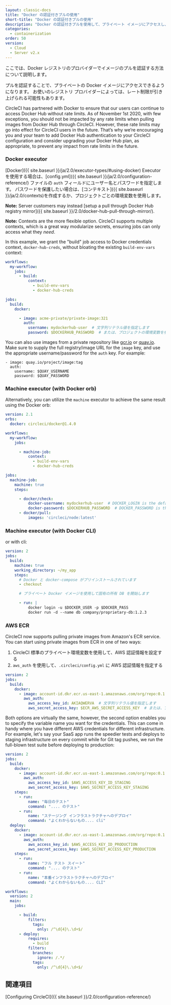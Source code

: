 ```yaml
---
layout: classic-docs
title: "Docker の認証付きプルの使用"
short-title: "Docker の認証付きプルの使用"
description: "Docker の認証付きプルを使用して、プライベート イメージにアクセスし、レート制限を回避する方法"
categories:
  - containerization
order: 50
version:
  - Cloud
  - Server v2.x
---
```



ここでは、Docker レジストリのプロバイダーでイメージのプルを認証する方法について説明します。

プルを認証することで、プライベートの Docker イメージにアクセスできるようになります。 お使いのレジストリ プロバイダーによっては、レート制限が引き上げられる可能性もあります。

CircleCI has partnered with Docker to ensure that our users can continue to access Docker Hub without rate limits. As of November 1st 2020, with few exceptions, you should not be impacted by any rate limits when pulling images from Docker Hub through CircleCI. However, these rate limits may go into effect for CircleCI users in the future. That’s why we’re encouraging you and your team to add Docker Hub authentication to your CircleCI configuration and consider upgrading your Docker Hub plan, as appropriate, to prevent any impact from rate limits in the future.

### Docker executor

[Docker]({{ site.baseurl }}/ja/2.0/executor-types/#using-docker) Executor を使用する場合は、[config.yml]({{ site.baseurl }}/ja/2.0/configuration-reference/) ファイルの `auth` フィールドにユーザー名とパスワードを指定します。 パスワードを保護したい場合は、[コンテキスト]({{ site.baseurl }}/ja/2.0/contexts)を作成するか、プロジェクトごとの環境変数を使用します。

**Note:** Server customers may instead [setup a pull through Docker Hub registry mirror]({{ site.baseurl }}/2.0/docker-hub-pull-through-mirror/).

**Note:** Contexts are the more flexible option. CircleCI supports multiple contexts, which is a great way modularize secrets, ensuring jobs can only access what they *need*.

In this example, we grant the "build" job access to Docker credentials context, `docker-hub-creds`, without bloating the existing `build-env-vars` context:

```yaml
workflows:
  my-workflow:
    jobs:
      - build:
          context:
            - build-env-vars
            - docker-hub-creds

jobs:
  build:
    docker:

      - image: acme-private/private-image:321
        auth:
          username: mydockerhub-user  # 文字列リテラル値を指定します
          password: $DOCKERHUB_PASSWORD  # または、プロジェクトの環境変数を参照するように指定します
```

You can also use images from a private repository like [gcr.io](https://cloud.google.com/container-registry) or [quay.io](https://quay.io). Make sure to supply the full registry/image URL for the `image` key, and use the appropriate username/password for the `auth` key. For example:

    - image: quay.io/project/image:tag
      auth:
        username: $QUAY_USERNAME
        password: $QUAY_PASSWORD
    

### Machine executor (with Docker orb)

Alternatively, you can utilize the `machine` executor to achieve the same result using the Docker orb:

```yaml
version: 2.1
orbs:
  docker: circleci/docker@1.4.0

workflows:
  my-workflow:
    jobs:

      - machine-job:
          context:
            - build-env-vars
            - docker-hub-creds

jobs:
  machine-job:
    machine: true
    steps:

      - docker/check:
          docker-username: mydockerhub-user  # DOCKER_LOGIN is the default value, if it exists, it automatically would be used.
          docker-password: $DOCKERHUB_PASSWORD  # DOCKER_PASSWORD is the default value
      - docker/pull:
          images: 'circleci/node:latest'
```

### Machine executor (with Docker CLI)

or with cli:

```yaml
version: 2
jobs:
  build:
    machine: true
    working_directory: ~/my_app
    steps:
      # Docker と docker-compose がプリインストールされています
      - checkout

      # プライベート Docker イメージを使用して固有の所有 DB を開始します

      - run: |
          docker login -u $DOCKER_USER -p $DOCKER_PASS
          docker run -d --name db company/proprietary-db:1.2.3
```

### AWS ECR

CircleCI now supports pulling private images from Amazon's ECR service. You can start using private images from ECR in one of two ways:

1. CircleCI 標準のプライベート環境変数を使用して、AWS 認証情報を設定する
2. `aws_auth` を使用して、`.circleci/config.yml` に AWS 認証情報を指定する

```yaml
version: 2
jobs:
  build:
    docker:
      - image: account-id.dkr.ecr.us-east-1.amazonaws.com/org/repo:0.1
        aws_auth:
          aws_access_key_id: AKIAQWERVA  # 文字列リテラル値を指定します
          aws_secret_access_key: $ECR_AWS_SECRET_ACCESS_KEY  # または、プロジェクトの UI 環境変数を参照するように指定します
```

Both options are virtually the same, however, the second option enables you to specify the variable name you want for the credentials. This can come in handy where you have different AWS credentials for different infrastructure. For example, let's say your SaaS app runs the speedier tests and deploys to staging infrastructure on every commit while for Git tag pushes, we run the full-blown test suite before deploying to production:

```yaml
version: 2
jobs:
  build:
    docker:
      - image: account-id.dkr.ecr.us-east-1.amazonaws.com/org/repo:0.1
        aws_auth:
          aws_access_key_id: $AWS_ACCESS_KEY_ID_STAGING
          aws_secret_access_key: $AWS_SECRET_ACCESS_KEY_STAGING
    steps:
      - run:
          name: "毎日のテスト"
          command: ".... のテスト"
      - run:
          name: "ステージング インフラストラクチャへのデプロイ"
          command: "よくわからないもの.... cli"
  deploy:
    docker:
      - image: account-id.dkr.ecr.us-east-1.amazonaws.com/org/repo:0.1
        aws_auth:
          aws_access_key_id: $AWS_ACCESS_KEY_ID_PRODUCTION
          aws_secret_access_key: $AWS_SECRET_ACCESS_KEY_PRODUCTION
    steps:
      - run:
          name: "フル テスト スイート"
          command: ".... のテスト"
      - run:
          name: "本番インフラストラクチャへのデプロイ"
          command: "よくわからないもの.... CLI"

workflows:
  version: 2
  main:
    jobs:

      - build:
          filters:
            tags:
              only: /^\d{4}\.\d+$/
      - deploy:
          requires:
            - build
          filters:
            branches:
              ignore: /.*/
            tags:
              only: /^\d{4}\.\d+$/
```

## 関連項目

[Configuring CircleCI]({{ site.baseurl }}/2.0/configuration-reference/)